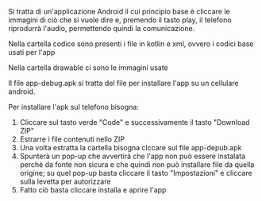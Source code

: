 Si tratta di un'applicazione Android il cui principio base è cliccare le immagini di ciò che si vuole dire e, premendo il tasto play, 
il telefono riprodurrà l'audio, permettendo quindi la comunicazione.

Nella cartella codice sono presenti i file in kotlin e xml, ovvero i codici base usati per l'app

Nella cartella drawable ci sono le immagini usate

Il file app-debug.apk si tratta del file per installare l'app su un cellulare android.

Per installare l'apk sul telefono bisogna:
1. Cliccare sul tasto verde "Code" e successivamente il tasto "Download ZIP"
2. Estrarre i file contenuti nello ZIP
3. Una volta estratta la cartella bisogna clccare sul file app-depub.apk
4. Spunterà un pop-up che avvertirà che l'app non può essere instalata perchè da fonte non sicura e che quindi non può installare file da quella origine; su quel pop-up basta cliccare il tasto "Impostazioni" e cliccare sulla levetta per autorizzare
5. Fatto ciò basta cliccare installa e aprire l'app
